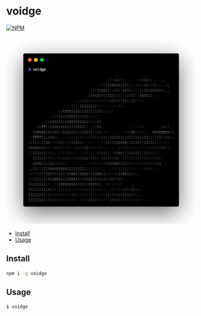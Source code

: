 # voidge

[![NPM](https://img.shields.io/npm/v/voidge.svg)](https://www.npmjs.com/package/voidge)

![NPM](https://github.com/alvarocastro/voidge/raw/master/example.png)

- [Install](#install)
- [Usage](#usage)

## Install

```bash
npm i -g voidge
```

## Usage

```bash
$ voidge
```
